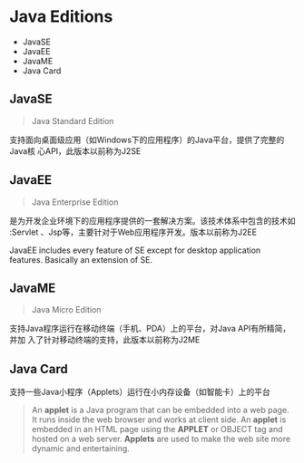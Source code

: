 # Java Editions

- JavaSE
- JavaEE
- JavaME
- Java Card

## JavaSE

> Java Standard Edition

支持面向桌面级应用（如Windows下的应用程序）的Java平台，提供了完整的Java核 心API，此版本以前称为J2SE

## JavaEE

> Java Enterprise Edition

是为开发企业环境下的应用程序提供的一套解决方案。该技术体系中包含的技术如 :Servlet 、Jsp等，主要针对于Web应用程序开发。版本以前称为J2EE

JavaEE includes every feature of SE except for desktop application features. Basically an extension of SE.

## JavaME

> Java Micro Edition

支持Java程序运行在移动终端（手机、PDA）上的平台，对Java API有所精简，并加 入了针对移动终端的支持，此版本以前称为J2ME

## Java Card

支持一些Java小程序（Applets）运行在小内存设备（如智能卡）上的平台

> An **applet** is a Java program that can be embedded into a web page. It runs inside the web browser and works at client side. An **applet** is embedded in an HTML page using the **APPLET** or OBJECT tag and hosted on a web server. **Applets** are used to make the web site more dynamic and entertaining.
